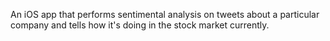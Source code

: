 An iOS app that performs sentimental analysis on tweets about a particular company and tells how it's doing in the stock market currently.
